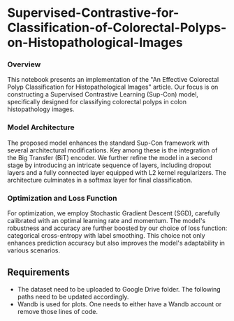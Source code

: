 # Supervised-Contrastive-for-Classification-of-Colorectal-Polyps-on-Histopathological-Images

### Overview
This notebook presents an implementation of the "An Effective Colorectal Polyp Classification for Histopathological Images" article. Our focus is on constructing a Supervised Contrastive Learning (Sup-Con) model, specifically designed for classifying colorectal polyps in colon histopathology images.

### Model Architecture
The proposed model enhances the standard Sup-Con framework with several architectural modifications. Key among these is the integration of the Big Transfer (BiT) encoder. We further refine the model in a second stage by introducing an intricate sequence of layers, including dropout layers and a fully connected layer equipped with L2 kernel regularizers. The architecture culminates in a softmax layer for final classification.

### Optimization and Loss Function
For optimization, we employ Stochastic Gradient Descent (SGD), carefully calibrated with an optimal learning rate and momentum. The model's robustness and accuracy are further boosted by our choice of loss function: categorical cross-entropy with label smoothing. This choice not only enhances prediction accuracy but also improves the model's adaptability in various scenarios.

## Requirements
*   The dataset need to be uploaded to Google Drive folder. The following paths need to be updated accordingly.
*   Wandb is used for plots. One needs to either have a Wandb account or remove those lines of code.
